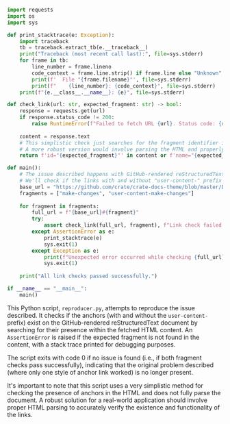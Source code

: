 ```python
import requests
import os
import sys

def print_stacktrace(e: Exception):
    import traceback
    tb = traceback.extract_tb(e.__traceback__)
    print("Traceback (most recent call last):", file=sys.stderr)
    for frame in tb:
        line_number = frame.lineno
        code_context = frame.line.strip() if frame.line else "Unknown"
        print(f'  File "{frame.filename}"', file=sys.stderr)
        print(f"    {line_number}: {code_context}", file=sys.stderr)
    print(f"{e.__class__.__name__}: {e}", file=sys.stderr)

def check_link(url: str, expected_fragment: str) -> bool:
    response = requests.get(url)
    if response.status_code != 200:
        raise RuntimeError(f"Failed to fetch URL {url}. Status code: {response.status_code}")
    
    content = response.text
    # This simplistic check just searches for the fragment identifier in the "id" and "name" attributes and does not fully parse HTML.
    # A more robust version would involve parsing the HTML and properly checking the existence of the given anchor.
    return f'id="{expected_fragment}"' in content or f'name="{expected_fragment}"' in content

def main():
    # The issue described happens with GitHub-rendered reStructuredText documents.
    # We'll check if the links with and without "user-content-" prefix are both accepted.
    base_url = "https://github.com/crate/crate-docs-theme/blob/master/DEVELOP.rst"
    fragments = ["make-changes", "user-content-make-changes"]
    
    for fragment in fragments:
        full_url = f"{base_url}#{fragment}"
        try:
            assert check_link(full_url, fragment), f"Link check failed for {full_url}"
        except AssertionError as e:
            print_stacktrace(e)
            sys.exit(1)
        except Exception as e:
            print(f"Unexpected error occurred while checking {full_url}: {e}")
            sys.exit(1)
    
    print("All link checks passed successfully.")

if __name__ == "__main__":
    main()
```

This Python script, `reproducer.py`, attempts to reproduce the issue described. It checks if the anchors (with and without the `user-content-` prefix) exist on the GitHub-rendered reStructuredText document by searching for their presence within the fetched HTML content. An `AssertionError` is raised if the expected fragment is not found in the content, with a stack trace printed for debugging purposes. 

The script exits with code 0 if no issue is found (i.e., if both fragment checks pass successfully), indicating that the original problem described (where only one style of anchor link worked) is no longer present. 

It's important to note that this script uses a very simplistic method for checking the presence of anchors in the HTML and does not fully parse the document. A robust solution for a real-world application should involve proper HTML parsing to accurately verify the existence and functionality of the links.